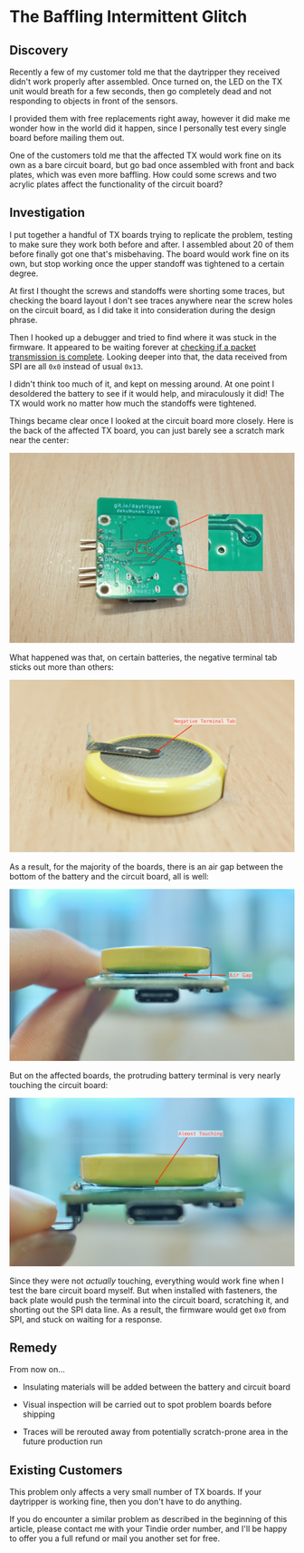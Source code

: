 # The Baffling Intermittent Glitch

## Discovery

Recently a few of my customer told me that the daytripper they received didn't work properly after assembled. Once turned on, the LED on the TX unit would breath for a few seconds, then go completely dead and not responding to objects in front of the sensors. 

I provided them with free replacements right away, however it did make me wonder how in the world did it happen, since I personally test every single board before mailing them out.

One of the customers told me that the affected TX would work fine on its own as a bare circuit board, but go bad once assembled with front and back plates, which was even more baffling. How could some screws and two acrylic plates affect the functionality of the circuit board?

## Investigation

I put together a handful of TX boards trying to replicate the problem, testing to make sure they work both before and after. I assembled about 20 of them before finally got one that's misbehaving. The board would work fine on its own, but stop working once the upper standoff was tightened to a certain degree.

At first I thought the screws and standoffs were shorting some traces, but checking the board layout I don't see traces anywhere near the screw holes on the circuit board, as I did take it into consideration during the design phrase.

Then I hooked up a debugger and tried to find where it was stuck in the firmware. It appeared to be waiting forever at [checking if a packet transmission is complete](https://github.com/dekuNukem/daytripper/blob/865081e2ba3adbdf7ebfdae3229aa89da2c86ae7/firmware/tx_bss/Src/helpers.c#L200). Looking deeper into that, the data received from SPI are all `0x0` instead of usual `0x13`.

I didn't think too much of it, and kept on messing around. At one point I desoldered the battery to see if it would help, and miraculously it did! The TX would work no matter how much the standoffs were tightened. 

Things became clear once I looked at the circuit board more closely. Here is the back of the affected TX board, you can just barely see a scratch mark near the center:

![Alt text](resources/photos/glitch1.jpeg)

What happened was that, on certain batteries, the negative terminal tab sticks out more than others:

![Alt text](resources/photos/glitch2.jpeg)

As a result, for the majority of the boards, there is an air gap between the bottom of the battery and the circuit board, all is well:

![Alt text](resources/photos/glitch3.jpeg)

But on the affected boards, the protruding battery terminal is very nearly touching the circuit board:

![Alt text](resources/photos/glitch4.jpeg)

Since they were not *actually* touching, everything would work fine when I test the bare circuit board myself. But when installed with fasteners, the back plate would push the terminal into the circuit board, scratching it, and shorting out the SPI data line. As a result, the firmware would get `0x0` from SPI, and stuck on waiting for a response.

## Remedy

From now on...

* Insulating materials will be added between the battery and circuit board

* Visual inspection will be carried out to spot problem boards before shipping

* Traces will be rerouted away from potentially scratch-prone area in the future production run

## Existing Customers

This problem only affects a very small number of TX boards. If your daytripper is working fine, then you don't have to do anything.

If you do encounter a similar problem as described in the beginning of this article, please contact me with your Tindie order number, and I'll be happy to offer you a full refund or mail you another set for free.